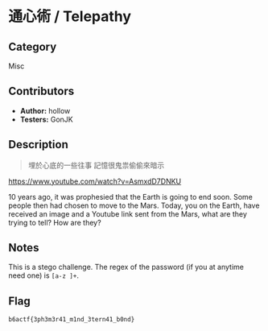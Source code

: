 # 通心術 / Telepathy

## Category

Misc

## Contributors

-   **Author:** hollow
-   **Testers:** GonJK

## Description

> 埋於心底的一些往事
> 記憶很鬼祟偷偷來暗示

https://www.youtube.com/watch?v=AsmxdD7DNKU

10 years ago, it was prophesied that the Earth is going to end soon. Some people then had chosen to move to the Mars. Today, you on the Earth, have received an image and a Youtube link sent from the Mars, what are they trying to tell? How are they?

## Notes

This is a stego challenge. The regex of the password (if you at anytime need one) is `[a-z ]+`.   

## Flag

`b6actf{3ph3m3r41_m1nd_3tern41_b0nd}`